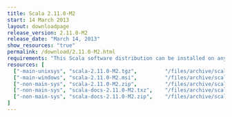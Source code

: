 ```yaml
---
title: Scala 2.11.0-M2
start: 14 March 2013
layout: downloadpage
release_version: 2.11.0-M2
release_date: "March 14, 2013"
show_resources: "true"
permalink: /download/2.11.0-M2.html
requirements: "This Scala software distribution can be installed on any Unix-like or Windows system. It requires the Java runtime version 1.6 or later, which can be downloaded <a href='http://www.java.com/'>here</a>."
resources: [
  ["-main-unixsys", "scala-2.11.0-M2.tgz",         "/files/archive/scala-2.11.0-M2.tgz",         "Max OS X, Unix, Cygwin",  "25 MB"],
  ["-main-windows", "scala-2.11.0-M2.msi",         "/files/archive/scala-2.11.0-M2.msi",         "Windows (msi installer)", "50 MB"],
  ["-non-main-sys", "scala-2.11.0-M2.zip",         "/files/archive/scala-2.11.0-M2.zip",         "Windows",                 "25 MB"],
  ["-non-main-sys", "scala-docs-2.11.0-M2.txz",    "/files/archive/scala-docs-2.11.0-M2.txz",    "API docs",                "3 MB"],
  ["-non-main-sys", "scala-docs-2.11.0-M2.zip",    "/files/archive/scala-docs-2.11.0-M2.zip",    "API docs",                "27 MB"]
]
---
```




